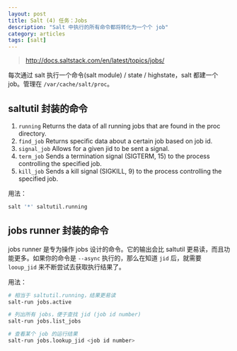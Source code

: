 ```yaml
---
layout: post
title: Salt (4) 任务：Jobs
description: "Salt 中执行的所有命令都将转化为一个个 job"
category: articles
tags: [salt]
---
```


> http://docs.saltstack.com/en/latest/topics/jobs/

每次通过 salt 执行一个命令(salt module) / state / highstate，salt 都建一个 job。管理在 `/var/cache/salt/proc`。

## saltutil 封装的命令

1. `running` Returns the data of all running jobs that are found in the proc directory.
2. `find_job` Returns specific data about a certain job based on job id.
3. `signal_job` Allows for a given jid to be sent a signal.
4. `term_job` Sends a termination signal (SIGTERM, 15) to the process controlling the specified job.
5. `kill_job` Sends a kill signal (SIGKILL, 9) to the process controlling the specified job.

用法：

```bash
salt '*' saltutil.running
```

## jobs runner 封装的命令

jobs runner 是专为操作 jobs 设计的命令。它的输出会比 saltutil 更易读，而且功能更多。如果你的命令是 `--async` 执行的，那么在知道 `jid` 后，就需要 `looup_jid` 来不断尝试去获取执行结果了。

用法：

```bash
# 相当于 saltutil.running，结果更易读
salt-run jobs.active

# 列出所有 jobs，便于查找 jid (job id number)
salt-run jobs.list_jobs

# 查看某个 job 的运行结果
salt-run jobs.lookup_jid <job id number>
```
